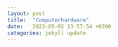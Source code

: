 ```yaml
---
layout: post
title:  "Computerhardware"
date:   2023-05-02 13:57:54 +0200
categories: jekyll update
---
```

